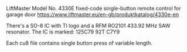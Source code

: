 LiftMaster Model No. 4330E fixed-code single-button remote control for garage door
https://www.liftmaster.eu/en-gb/produktkatalog/4330e-en

There's a SO-8 IC with TI logo and a RFM RO2101 433.92 MHz SAW resonator.
The IC is marked:
125C79
92T
C7Y9


Each cu8 file contains single button press of variable length.
